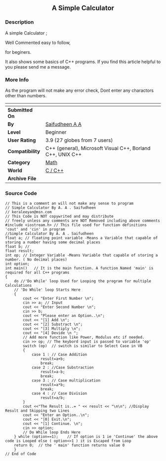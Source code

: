 ﻿<div align="center">

## A Simple Calculator


</div>

### Description

A simple Calculator ;

Well Commented easy to follow,

for beginers.

It also shows some basics of C++ programs. If you find this article helpful to you please send me a message.
 
### More Info
 
As the program will not make any error check, Dont enter any charactors other than numbers.


<span>             |<span>
---                |---
**Submitted On**   |
**By**             |[Saifudheen A A](https://github.com/Planet-Source-Code/PSCIndex/blob/master/ByAuthor/saifudheen-a-a.md)
**Level**          |Beginner
**User Rating**    |3.9 (27 globes from 7 users)
**Compatibility**  |C\+\+ \(general\), Microsoft Visual C\+\+, Borland C\+\+, UNIX C\+\+
**Category**       |[Math](https://github.com/Planet-Source-Code/PSCIndex/blob/master/ByCategory/math__3-12.md)
**World**          |[C / C\+\+](https://github.com/Planet-Source-Code/PSCIndex/blob/master/ByWorld/c-c.md)
**Archive File**   |[](https://github.com/Planet-Source-Code/saifudheen-a-a-a-simple-calculator__3-2819/archive/master.zip)





### Source Code

```
// This is a comment an will not make any sense to program
// Simple Calculator By A. A . Saifudheen
// keraleeyan@msn.com
// This Code is NOT copywrited and may distribute
// freely unless any comments are NOT Removed including above comments
#include <iostream.h> // This file used for function definitions 'cout' and 'cin' in program
//Simple Calculator By A. A . Saifudheen
float a; // floating point variable -Means a Variable that capable of storing a number having some decimal places
float b; //
float result;
int op; // Integer Variable -Means Variable that capable of storing a number. ( No decimal places)
int option;
int main()   // It is the main function. A function Named 'main' is required for all C++ programs
{
	do //'Do While' loop Used for Looping the program for multiple Calculations
	// 'Do While' loop Starts Here
	{
		cout << "Enter First Number \n";
		cin >> a; // Input
		cout << "Enter Second Number \n";
		cin >> b;
		cout << "Please enter an Option..\n";
		cout << "[1] Add \n";
		cout << "[2] Substract \n";
		cout << "[3] Multiply \n";
		cout << "[4] Devide \n ";
		// Add more function like Power, Modulus etc if needed.
		cin >> op; // The keybord input is passed to variable 'op'
		switch (op)  // switch is similar to Select Case in VB
		{
			case 1 : // Case Addition
				result=a+b;
				break;
			case 2 : //Case Substraction
				result=a-b;
				break;
			case 3 : // Case multiplication
				result=a*b;
				break;
			case 4 : // Case Division
				result=a/b;
		}
		cout <<"The Result is..= " << result << "\n\n"; //Display Result and Skipping two Lines
		cout << "Enter an Option..\n";
		cout << "[0] Exit.\n";
		cout << "[1] Continue. \n";
		cin >> option;
		// Do While loop Ends Here
	} while (option==1);	// If option is 1 ie 'Continue' the above code is Looped else ( option<>1 ) it is Escaped from Loop
	return 0;  // the ' main' function returns value 0
	}
// End of Code
```

